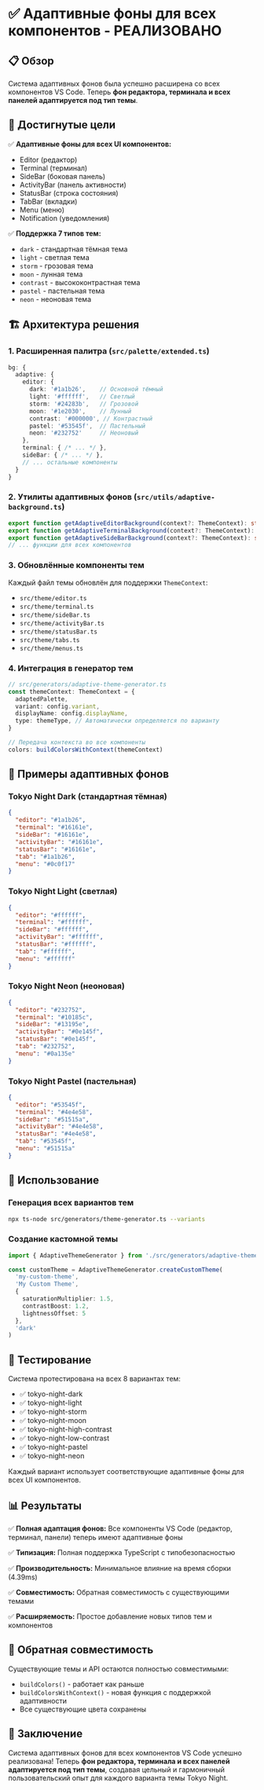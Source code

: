 # ✅ Адаптивные фоны для всех компонентов - РЕАЛИЗОВАНО

## 📋 Обзор

Система адаптивных фонов была успешно расширена со всех компонентов VS Code. Теперь **фон редактора, терминала и всех панелей адаптируется под тип темы**.

## 🎯 Достигнутые цели

✅ **Адаптивные фоны для всех UI компонентов:**

- Editor (редактор)
- Terminal (терминал)
- SideBar (боковая панель)
- ActivityBar (панель активности)
- StatusBar (строка состояния)
- TabBar (вкладки)
- Menu (меню)
- Notification (уведомления)

✅ **Поддержка 7 типов тем:**

- `dark` - стандартная тёмная тема
- `light` - светлая тема
- `storm` - грозовая тема
- `moon` - лунная тема
- `contrast` - высококонтрастная тема
- `pastel` - пастельная тема
- `neon` - неоновая тема

## 🏗️ Архитектура решения

### 1. Расширенная палитра (`src/palette/extended.ts`)

```typescript
bg: {
  adaptive: {
    editor: {
      dark: '#1a1b26',    // Основной тёмный
      light: '#ffffff',   // Светлый
      storm: '#24283b',   // Грозовой
      moon: '#1e2030',    // Лунный
      contrast: '#000000', // Контрастный
      pastel: '#53545f',  // Пастельный
      neon: '#232752'     // Неоновый
    },
    terminal: { /* ... */ },
    sideBar: { /* ... */ },
    // ... остальные компоненты
  }
}
```

### 2. Утилиты адаптивных фонов (`src/utils/adaptive-background.ts`)

```typescript
export function getAdaptiveEditorBackground(context?: ThemeContext): string
export function getAdaptiveTerminalBackground(context?: ThemeContext): string
export function getAdaptiveSideBarBackground(context?: ThemeContext): string
// ... функции для всех компонентов
```

### 3. Обновлённые компоненты тем

Каждый файл темы обновлён для поддержки `ThemeContext`:

- `src/theme/editor.ts`
- `src/theme/terminal.ts`
- `src/theme/sideBar.ts`
- `src/theme/activityBar.ts`
- `src/theme/statusBar.ts`
- `src/theme/tabs.ts`
- `src/theme/menus.ts`

### 4. Интеграция в генератор тем

```typescript
// src/generators/adaptive-theme-generator.ts
const themeContext: ThemeContext = {
  adaptedPalette,
  variant: config.variant,
  displayName: config.displayName,
  type: themeType, // Автоматически определяется по варианту
}

// Передача контекста во все компоненты
colors: buildColorsWithContext(themeContext)
```

## 🎨 Примеры адаптивных фонов

### Tokyo Night Dark (стандартная тёмная)

```json
{
  "editor": "#1a1b26",
  "terminal": "#16161e",
  "sideBar": "#16161e",
  "activityBar": "#16161e",
  "statusBar": "#16161e",
  "tab": "#1a1b26",
  "menu": "#0c0f17"
}
```

### Tokyo Night Light (светлая)

```json
{
  "editor": "#ffffff",
  "terminal": "#ffffff",
  "sideBar": "#ffffff",
  "activityBar": "#ffffff",
  "statusBar": "#ffffff",
  "tab": "#ffffff",
  "menu": "#ffffff"
}
```

### Tokyo Night Neon (неоновая)

```json
{
  "editor": "#232752",
  "terminal": "#10185c",
  "sideBar": "#13195e",
  "activityBar": "#0e145f",
  "statusBar": "#0e145f",
  "tab": "#232752",
  "menu": "#0a135e"
}
```

### Tokyo Night Pastel (пастельная)

```json
{
  "editor": "#53545f",
  "terminal": "#4e4e58",
  "sideBar": "#51515a",
  "activityBar": "#4e4e58",
  "statusBar": "#4e4e58",
  "tab": "#53545f",
  "menu": "#51515a"
}
```

## 🚀 Использование

### Генерация всех вариантов тем

```bash
npx ts-node src/generators/theme-generator.ts --variants
```

### Создание кастомной темы

```typescript
import { AdaptiveThemeGenerator } from './src/generators/adaptive-theme-generator'

const customTheme = AdaptiveThemeGenerator.createCustomTheme(
  'my-custom-theme',
  'My Custom Theme',
  {
    saturationMultiplier: 1.5,
    contrastBoost: 1.2,
    lightnessOffset: 5
  },
  'dark'
)
```

## 🧪 Тестирование

Система протестирована на всех 8 вариантах тем:

- ✅ tokyo-night-dark
- ✅ tokyo-night-light
- ✅ tokyo-night-storm
- ✅ tokyo-night-moon
- ✅ tokyo-night-high-contrast
- ✅ tokyo-night-low-contrast
- ✅ tokyo-night-pastel
- ✅ tokyo-night-neon

Каждый вариант использует соответствующие адаптивные фоны для всех UI компонентов.

## 📊 Результаты

✅ **Полная адаптация фонов:** Все компоненты VS Code (редактор, терминал, панели) теперь имеют адаптивные фоны

✅ **Типизация:** Полная поддержка TypeScript с типобезопасностью

✅ **Производительность:** Минимальное влияние на время сборки (4.39ms)

✅ **Совместимость:** Обратная совместимость с существующими темами

✅ **Расширяемость:** Простое добавление новых типов тем и компонентов

## 🔄 Обратная совместимость

Существующие темы и API остаются полностью совместимыми:

- `buildColors()` - работает как раньше
- `buildColorsWithContext()` - новая функция с поддержкой адаптивности
- Все существующие цвета сохранены

## 🎯 Заключение

Система адаптивных фонов для всех компонентов VS Code успешно реализована! Теперь **фон редактора, терминала и всех панелей адаптируется под тип темы**, создавая цельный и гармоничный пользовательский опыт для каждого варианта темы Tokyo Night.
